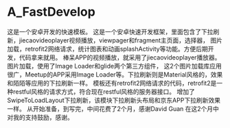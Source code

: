 # A_FastDevelop
这是一个安卓开发的快速模板。
这是一个安卓快速开发框架，里面包含了下拉刷新，jiecaovideoplayer视频播放，viewpager和fragment主页面，选择器，
图片加载，retrofit2网络请求，统计图表和动画splashActivity等功能。方便后期开发，代码拿来就用。
棒呆APP的视频播放，就采用了jiecaovideoplayer播放器。图片加载，使用了Image Loader和glide两个第三方组件，
这2个图片加载库应用很广，Meetup的APP采用Image Loader等。下拉刷新则是Material风格的，效果和陌陌等应用的下拉刷新一样。
模板还有retrofit2网络请求的代码，retrofit2是一种restful风格的请求方式，符合现在restful风格的服务器接口。
增加了SwipeToLoadLayout下拉刷新，该模块下拉刷新头布局和京东APP下拉刷新效果一样。
从开始准备，到写完，中间花费了2个月，感谢David Guan 在这2个月中对我的支持鼓励，感谢。
